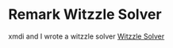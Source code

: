 # Remark Witzzle Solver
xmdi and I wrote a witzzle solver
[Witzzle Solver](https://mremarked.github.io/Remark-Witzzle/pretzel)
